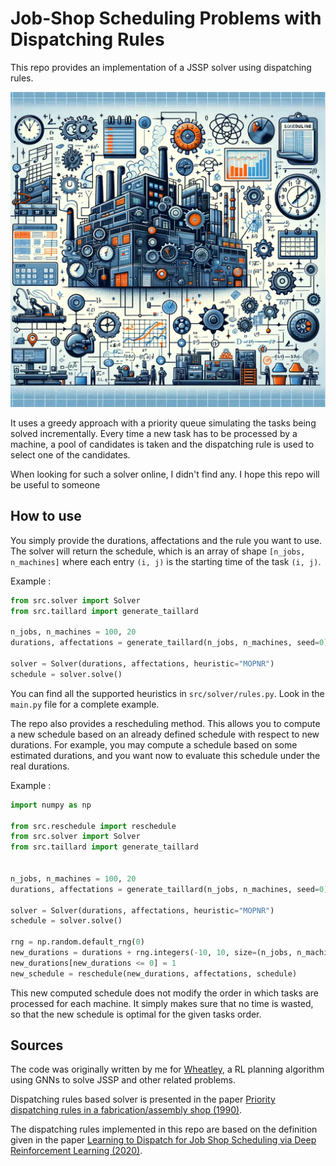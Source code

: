 # Job-Shop Scheduling Problems with Dispatching Rules

This repo provides an implementation of a JSSP solver using dispatching rules.

![Job Shop Scheduling Problems Illustration](.images/jssp-illustration.png)

It uses a greedy approach with a priority queue simulating the tasks being solved
incrementally. Every time a new task has to be processed by a machine, a pool of
candidates is taken and the dispatching rule is used to select one of the candidates.

When looking for such a solver online, I didn't find any. I hope this repo will be
useful to someone

## How to use

You simply provide the durations, affectations and the rule you want to use.
The solver will return the schedule, which is an array of shape `[n_jobs, n_machines]`
where each entry `(i, j)` is the starting time of the task `(i, j)`.

Example :

```py
from src.solver import Solver
from src.taillard import generate_taillard

n_jobs, n_machines = 100, 20
durations, affectations = generate_taillard(n_jobs, n_machines, seed=0)

solver = Solver(durations, affectations, heuristic="MOPNR")
schedule = solver.solve()
```

You can find all the supported heuristics in `src/solver/rules.py`.
Look in the `main.py` file for a complete example.

The repo also provides a rescheduling method. This allows you to compute a new schedule
based on an already defined schedule with respect to new durations. For example, you may
compute a schedule based on some estimated durations, and you want now to evaluate this
schedule under the real durations.

Example :

```py
import numpy as np

from src.reschedule import reschedule
from src.solver import Solver
from src.taillard import generate_taillard


n_jobs, n_machines = 100, 20
durations, affectations = generate_taillard(n_jobs, n_machines, seed=0)

solver = Solver(durations, affectations, heuristic="MOPNR")
schedule = solver.solve()

rng = np.random.default_rng(0)
new_durations = durations + rng.integers(-10, 10, size=(n_jobs, n_machines))
new_durations[new_durations <= 0] = 1
new_schedule = reschedule(new_durations, affectations, schedule)
```

This new computed schedule does not modify the order in which tasks are processed for
each machine. It simply makes sure that no time is wasted, so that the new schedule
is optimal for the given tasks order.

## Sources

The code was originally written by me for [Wheatley](https://github.com/jolibrain/wheatley),
a RL planning algorithm using GNNs to solve JSSP and other related problems.

Dispatching rules based solver is presented in the paper
[Priority dispatching rules in a fabrication/assembly shop (1990)](https://www.sciencedirect.com/science/article/pii/089571779090372T).

The dispatching rules implemented in this repo are based on the definition
given in the paper
[Learning to Dispatch for Job Shop Scheduling via Deep Reinforcement Learning (2020)](https://arxiv.org/abs/2010.12367).
